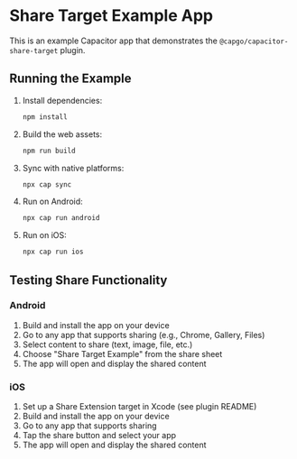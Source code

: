 # Share Target Example App

This is an example Capacitor app that demonstrates the `@capgo/capacitor-share-target` plugin.

## Running the Example

1. Install dependencies:
   ```bash
   npm install
   ```

2. Build the web assets:
   ```bash
   npm run build
   ```

3. Sync with native platforms:
   ```bash
   npx cap sync
   ```

4. Run on Android:
   ```bash
   npx cap run android
   ```

5. Run on iOS:
   ```bash
   npx cap run ios
   ```

## Testing Share Functionality

### Android
1. Build and install the app on your device
2. Go to any app that supports sharing (e.g., Chrome, Gallery, Files)
3. Select content to share (text, image, file, etc.)
4. Choose "Share Target Example" from the share sheet
5. The app will open and display the shared content

### iOS
1. Set up a Share Extension target in Xcode (see plugin README)
2. Build and install the app on your device
3. Go to any app that supports sharing
4. Tap the share button and select your app
5. The app will open and display the shared content
